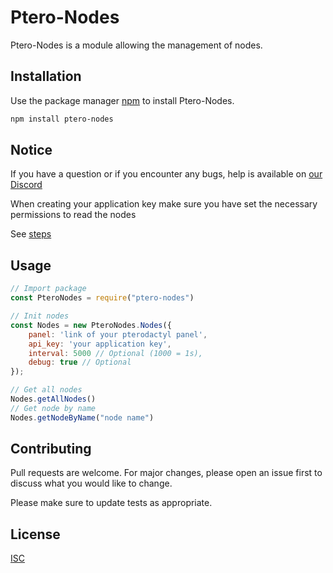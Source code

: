 # Ptero-Nodes

Ptero-Nodes is a module allowing the management of nodes.

## Installation

Use the package manager [npm](https://www.npmjs.com) to install Ptero-Nodes.

```bash
npm install ptero-nodes
```

## Notice
If you have a question or if you encounter any bugs, help is available on [our Discord](https://discord.swizen.eu)

When creating your application key make sure you have set the necessary permissions to read the nodes

See [steps](https://prnt.sc/1xf84cv)


## Usage

```javascript
// Import package
const PteroNodes = require("ptero-nodes")

// Init nodes
const Nodes = new PteroNodes.Nodes({
    panel: 'link of your pterodactyl panel',
    api_key: 'your application key',
    interval: 5000 // Optional (1000 = 1s),
    debug: true // Optional
});

// Get all nodes
Nodes.getAllNodes()
// Get node by name
Nodes.getNodeByName("node name")
```

## Contributing
Pull requests are welcome. For major changes, please open an issue first to discuss what you would like to change.

Please make sure to update tests as appropriate.

## License
[ISC](https://choosealicense.com/licenses/isc/)